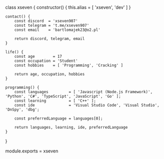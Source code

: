 class xseven {
    constructor() {
        this.alias  = [ 'xseven', 'dev' ]
    }

    contact() {
        const discord  = 'xseven907'
        const telegram = 't.me/xseven907'
        const email    = 'bartlomajek23@o2.pl'
        
        return discord, telegram, email
    }

    life() {
        const age        = 17
        const occupation = 'Student'
        const hobbies    = [ 'Programming', 'Cracking' ]
        
        return age, occupation, hobbies
    }

    programming() {
        const languages         = [ 'Javascript (Node.js Framework)', 'Python', 'C#', 'TypeScript', 'JavaScript', 'Go' ];
        const learning          = [ 'C++' ];
        const ide               = 'Visual Studio Code', 'Visual Studio', 'DnSpy', 'dbg';

        const preferredLanguage = languages[0];

        return languages, learning, ide, preferredLanguage
    }
}

module.exports = xseven
